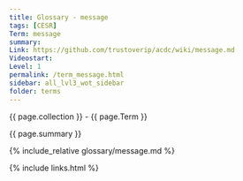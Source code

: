 ```yaml
---
title: Glossary - message
tags: [CESR]
Term: message
summary: 
Link: https://github.com/trustoverip/acdc/wiki/message.md
Videostart: 
Level: 1
permalink: /term_message.html
sidebar: all_lvl3_wot_sidebar
folder: terms
---
```


{{ page.collection }} - {{ page.Term }}

   {{ page.summary }}

{% include_relative glossary/message.md %}

 {% include links.html %} 
